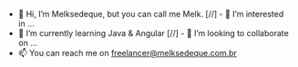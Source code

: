 - 👋 Hi, I’m Melksedeque, but you can call me Melk.
[//] - 👀 I’m interested in ...
- 🌱 I’m currently learning Java & Angular
[//] - 💞️ I’m looking to collaborate on ...
- 📫 You can reach me on freelancer@melksedeque.com.br

<!---
melksedeque/melksedeque is a ✨ special ✨ repository because its `README.md` (this file) appears on your GitHub profile.
You can click the Preview link to take a look at your changes.
--->
